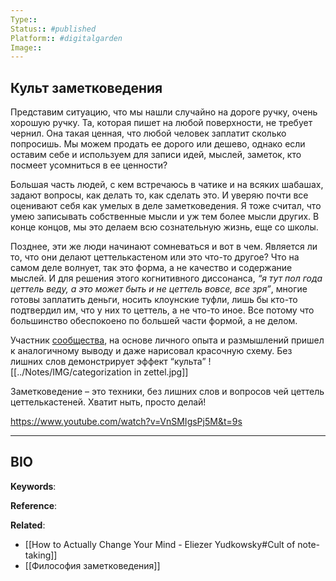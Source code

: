 ```yaml
---
Type:: 
Status:: #published 
Platform:: #digitalgarden 
Image:: 
---
```

## Культ заметковедения
Представим ситуацию, что мы нашли случайно на дороге ручку, очень хорошую ручку. Та, которая пишет на любой поверхности, не требует чернил. Она такая ценная, что любой человек заплатит сколько попросишь. Мы можем продать ее дорого или дешево, однако если оставим себе и используем для записи идей, мыслей, заметок, кто посмеет усомниться в ее ценности?

Большая часть людей, с кем встречаюсь в чатике и на всяких шабашах, задают вопросы, как делать то, как сделать это. И уверяю почти все оценивают себя как умелых в деле заметковедения. Я тоже считал, что умею записывать собственные мысли и уж тем более мысли других. В конце концов, мы это делаем всю сознательную жизнь, еще со школы.

Позднее, эти же люди начинают сомневаться и вот в чем. Является ли то, что они делают цеттелькастеном или это что-то другое? Что на самом деле волнует, так это форма, а не качество и содержание мыслей. И для решения этого когнитивного диссонанса, *“я тут пол года цеттель веду, а это может быть и не цеттель вовсе, все зря”*, многие готовы заплатить деньги, носить клоунские туфли, лишь бы кто-то подтвердил им, что у них то цеттель, а не что-то иное. Все потому что большинство обеспокоено по большей части формой, а не делом.

Участник [сообщества](https://t.me/Zettelkasten_ru), на основе личного опыта и размышлений пришел к аналогичному выводу и даже нарисовал красочную схему. Без лишних слов демонстрирует эффект “культа”
![[../Notes/IMG/categorization in zettel.jpg]]

Заметковедение – это техники, без лишних слов и вопросов чей цеттель цеттелькастеней. Хватит ныть, просто делай!

https://www.youtube.com/watch?v=VnSMIgsPj5M&t=9s

***
## BIO
**Keywords**:

**Reference**: 

**Related**:
- [[How to Actually Change Your Mind - Eliezer Yudkowsky#Cult of note-taking]]
- [[Философия заметковедения]]